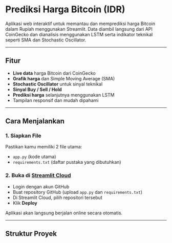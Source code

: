 # Prediksi Harga Bitcoin (IDR)

Aplikasi web interaktif untuk memantau dan memprediksi harga Bitcoin dalam Rupiah menggunakan Streamlit. Data diambil langsung dari API CoinGecko dan dianalisis menggunakan LSTM serta indikator teknikal seperti SMA dan Stochastic Oscillator.

---

## Fitur

- **Live data** harga Bitcoin dari CoinGecko
- **Grafik harga** dan Simple Moving Average (SMA)
- **Stochastic Oscillator** untuk sinyal teknikal
- **Sinyal Buy / Sell / Hold**
- **Prediksi harga** selanjutnya menggunakan LSTM
- Tampilan responsif dan mudah dipahami

---

## Cara Menjalankan

### 1. Siapkan File

Pastikan kamu memiliki 2 file utama:
- `app.py` (kode utama)
- `requirements.txt` (daftar pustaka yang dibutuhkan)

### 2. Buka di [Streamlit Cloud](https://share.streamlit.io)

- Login dengan akun GitHub
- Buat repository GitHub (upload `app.py` dan `requirements.txt`)
- Di Streamlit Cloud, pilih repositori tersebut
- Klik **Deploy**

Aplikasi akan langsung berjalan online secara otomatis.

---

## Struktur Proyek
